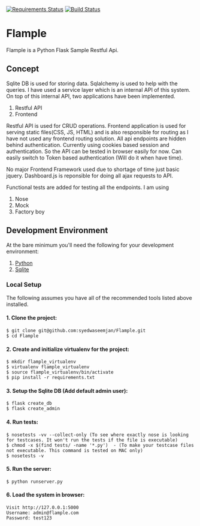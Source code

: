 [![Requirements Status](https://requires.io/github/syedwaseemjan/OnlineAddressBook/requirements.svg?branch=master)](https://requires.io/github/syedwaseemjan/OnlineAddressBook/requirements/?branch=master)
[![Build Status](https://travis-ci.org/syedwaseemjan/OnlineAddressBook.svg?branch=master)](https://travis-ci.org/syedwaseemjan/OnlineAddressBook)

# Flample
Flample is a Python Flask Sample Restful Api.

## Concept

Sqlite DB is used for storing data. Sqlalchemy is used to help with the queries. I have used a service layer which is an internal API of this system. On top of this internal API, two  applications have been implemented.

1. Restful API
2. Frontend

Restful API is used for CRUD operations. Frontend application is used for serving static files(CSS, JS, HTML) and is also responsible for routing as I have not used any frontend routing solution.
All api endpoints are hidden behind authentication. Currently using cookies based session and authentication. So the API can be tested in browser easily for now. Can easily switch to Token based authentication (Will do it when have time).

No major Frontend Framework used due to shortage of time just basic jquery. Dashboard.js is reponsible for doing all ajax requests to API.

Functional tests are added for testing all the endpoints. I am using 

1. Nose
2. Mock
3. Factory boy

## Development Environment

At the bare minimum you'll need the following for your development environment:

1. [Python](http://www.python.org/)
2. [Sqlite](https://sqlite.org)

### Local Setup

The following assumes you have all of the recommended tools listed above installed.

#### 1. Clone the project:

    $ git clone git@github.com:syedwaseemjan/Flample.git
    $ cd Flample

#### 2. Create and initialize virtualenv for the project:

    $ mkdir flample_virtualenv
    $ virtualenv flample_virtualenv
    $ source flample_virtualenv/bin/activate
    $ pip install -r requirements.txt

#### 3. Setup the Sqlite DB (Add default admin user):

    $ flask create_db
    $ flask create_admin

#### 4. Run tests:
    
    $ nosetests -vv --collect-only (To see where exactly nose is looking for testcases. It won't run the tests if the file is executable)
    $ chmod -x $(find tests/ -name '*.py')  - (To make your testcase files not executable. This command is tested on MAC only)
    $ nosetests -v

#### 5. Run the server:

    $ python runserver.py

#### 6. Load the system in browser:

    Visit http://127.0.0.1:5000
    Username: admin@flample.com
    Password: test123
